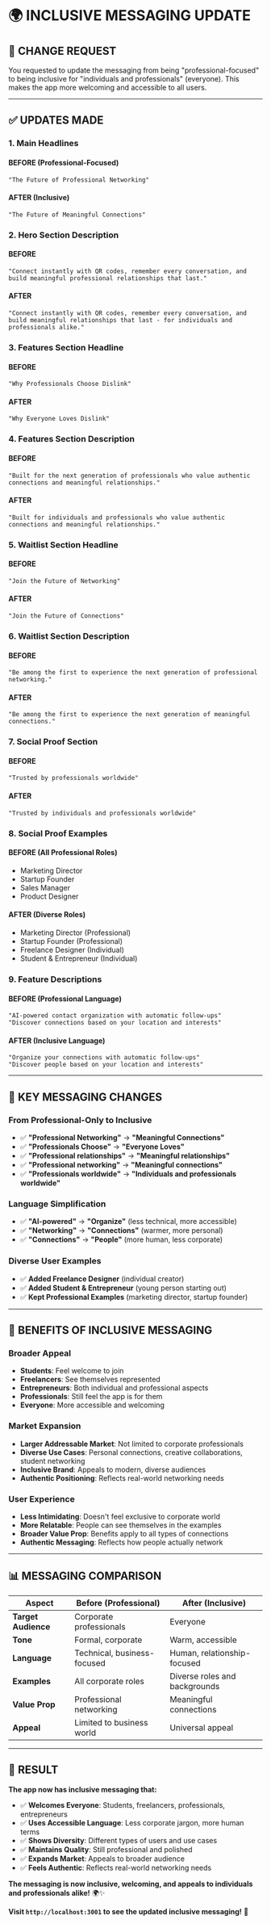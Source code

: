 # 🌍 INCLUSIVE MESSAGING UPDATE

## 🎯 **CHANGE REQUEST**

You requested to update the messaging from being "professional-focused" to being inclusive for "individuals and professionals" (everyone). This makes the app more welcoming and accessible to all users.

---

## ✅ **UPDATES MADE**

### **1. Main Headlines**

#### **BEFORE (Professional-Focused)**
```
"The Future of Professional Networking"
```

#### **AFTER (Inclusive)**
```
"The Future of Meaningful Connections"
```

### **2. Hero Section Description**

#### **BEFORE**
```
"Connect instantly with QR codes, remember every conversation, and build meaningful professional relationships that last."
```

#### **AFTER**
```
"Connect instantly with QR codes, remember every conversation, and build meaningful relationships that last - for individuals and professionals alike."
```

### **3. Features Section Headline**

#### **BEFORE**
```
"Why Professionals Choose Dislink"
```

#### **AFTER**
```
"Why Everyone Loves Dislink"
```

### **4. Features Section Description**

#### **BEFORE**
```
"Built for the next generation of professionals who value authentic connections and meaningful relationships."
```

#### **AFTER**
```
"Built for individuals and professionals who value authentic connections and meaningful relationships."
```

### **5. Waitlist Section Headline**

#### **BEFORE**
```
"Join the Future of Networking"
```

#### **AFTER**
```
"Join the Future of Connections"
```

### **6. Waitlist Section Description**

#### **BEFORE**
```
"Be among the first to experience the next generation of professional networking."
```

#### **AFTER**
```
"Be among the first to experience the next generation of meaningful connections."
```

### **7. Social Proof Section**

#### **BEFORE**
```
"Trusted by professionals worldwide"
```

#### **AFTER**
```
"Trusted by individuals and professionals worldwide"
```

### **8. Social Proof Examples**

#### **BEFORE (All Professional Roles)**
- Marketing Director
- Startup Founder  
- Sales Manager
- Product Designer

#### **AFTER (Diverse Roles)**
- Marketing Director (Professional)
- Startup Founder (Professional)
- Freelance Designer (Individual)
- Student & Entrepreneur (Individual)

### **9. Feature Descriptions**

#### **BEFORE (Professional Language)**
```
"AI-powered contact organization with automatic follow-ups"
"Discover connections based on your location and interests"
```

#### **AFTER (Inclusive Language)**
```
"Organize your connections with automatic follow-ups"
"Discover people based on your location and interests"
```

---

## 🎯 **KEY MESSAGING CHANGES**

### **From Professional-Only to Inclusive**
- ✅ **"Professional Networking"** → **"Meaningful Connections"**
- ✅ **"Professionals Choose"** → **"Everyone Loves"**
- ✅ **"Professional relationships"** → **"Meaningful relationships"**
- ✅ **"Professional networking"** → **"Meaningful connections"**
- ✅ **"Professionals worldwide"** → **"Individuals and professionals worldwide"**

### **Language Simplification**
- ✅ **"AI-powered"** → **"Organize"** (less technical, more accessible)
- ✅ **"Networking"** → **"Connections"** (warmer, more personal)
- ✅ **"Connections"** → **"People"** (more human, less corporate)

### **Diverse User Examples**
- ✅ **Added Freelance Designer** (individual creator)
- ✅ **Added Student & Entrepreneur** (young person starting out)
- ✅ **Kept Professional Examples** (marketing director, startup founder)

---

## 🌟 **BENEFITS OF INCLUSIVE MESSAGING**

### **Broader Appeal**
- **Students**: Feel welcome to join
- **Freelancers**: See themselves represented
- **Entrepreneurs**: Both individual and professional aspects
- **Professionals**: Still feel the app is for them
- **Everyone**: More accessible and welcoming

### **Market Expansion**
- **Larger Addressable Market**: Not limited to corporate professionals
- **Diverse Use Cases**: Personal connections, creative collaborations, student networking
- **Inclusive Brand**: Appeals to modern, diverse audiences
- **Authentic Positioning**: Reflects real-world networking needs

### **User Experience**
- **Less Intimidating**: Doesn't feel exclusive to corporate world
- **More Relatable**: People can see themselves in the examples
- **Broader Value Prop**: Benefits apply to all types of connections
- **Authentic Messaging**: Reflects how people actually network

---

## 📊 **MESSAGING COMPARISON**

| Aspect | Before (Professional) | After (Inclusive) |
|--------|----------------------|-------------------|
| **Target Audience** | Corporate professionals | Everyone |
| **Tone** | Formal, corporate | Warm, accessible |
| **Language** | Technical, business-focused | Human, relationship-focused |
| **Examples** | All corporate roles | Diverse roles and backgrounds |
| **Value Prop** | Professional networking | Meaningful connections |
| **Appeal** | Limited to business world | Universal appeal |

---

## 🎉 **RESULT**

**The app now has inclusive messaging that:**

- ✅ **Welcomes Everyone**: Students, freelancers, professionals, entrepreneurs
- ✅ **Uses Accessible Language**: Less corporate jargon, more human terms
- ✅ **Shows Diversity**: Different types of users and use cases
- ✅ **Maintains Quality**: Still professional and polished
- ✅ **Expands Market**: Appeals to broader audience
- ✅ **Feels Authentic**: Reflects real-world networking needs

**The messaging is now inclusive, welcoming, and appeals to individuals and professionals alike!** 🌍✨

**Visit `http://localhost:3001` to see the updated inclusive messaging!** 👥
